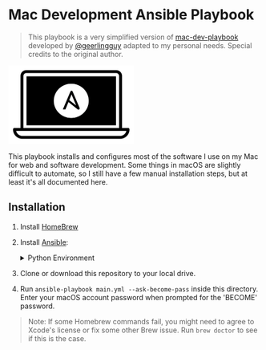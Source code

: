 # Mac Development Ansible Playbook
>This playbook is a very simplified version of [mac-dev-playbook](https://github.com/geerlingguy/mac-dev-playbook) developed by [@geerlingguy](https://github.com/geerlingguy) adapted to my personal needs. Special credits to the original author.

<img src="./.github/assets/Mac-Dev-Playbook-Logo.png" width="250" height="156" alt="Mac Dev Playbook Logo" />


This playbook installs and configures most of the software I use on my Mac for web and software development. Some things in macOS are slightly difficult to automate, so I still have a few manual installation steps, but at least it's all documented here.


## Installation

  1. Install [HomeBrew](https://brew.sh)
  2. Install [Ansible](https://docs.ansible.com/ansible/latest/installation_guide/index.html):
      <details>
        <summary>Python Environment</summary>
        To keep default python installation clean, its best to install pyenv and use it for ansible run:

          brew install xz zlib pyenv
          pyenv init > ~/.zshrc
          pyenv install 3
          pyenv global 3

      </details>

  3. Clone or download this repository to your local drive.
  4. Run `ansible-playbook main.yml --ask-become-pass` inside this directory. Enter your macOS account password when prompted for the 'BECOME' password.

> Note: If some Homebrew commands fail, you might need to agree to Xcode's license or fix some other Brew issue. Run `brew doctor` to see if this is the case.
